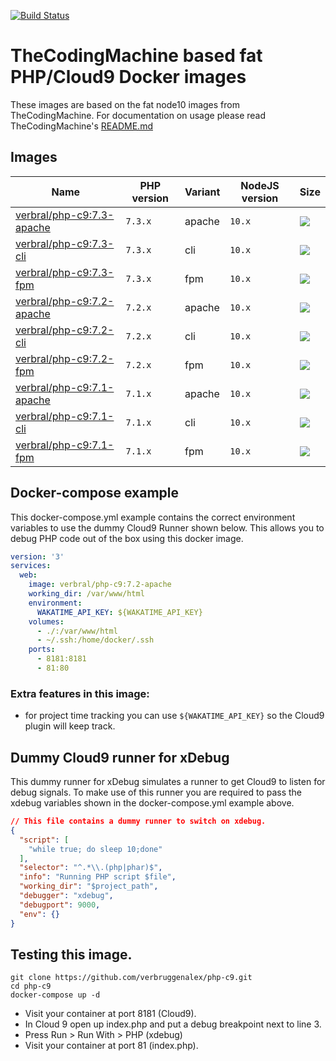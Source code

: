 [![Build Status](https://travis-ci.org/verbruggenalex/php-c9.svg?branch=master)](https://travis-ci.org/verbruggenalex/php-c9)
# TheCodingMachine based fat PHP/Cloud9 Docker images

These images are based on the fat node10 images from TheCodingMachine. For
documentation on usage please read TheCodingMachine's [README.md](https://github.com/thecodingmachine/docker-images-php/blob/v2/README.md#general-purpose-php-images-for-docker)

## Images

| Name                                                                    | PHP version                  |Variant | NodeJS version  | Size 
|-------------------------------------------------------------------------|------------------------------|--------|-----------------|------
| [verbral/php-c9:7.3-apache](https://github.com/verbruggenalex/php-c9/blob/master/Dockerfile.apache)   | `7.3.x` | apache  | `10.x`| [![](https://images.microbadger.com/badges/image/verbral/php-c9:7.3-apache.svg)](https://microbadger.com/images/verbral/php-c9:7.3-apache)
| [verbral/php-c9:7.3-cli](https://github.com/verbruggenalex/php-c9/blob/master/Dockerfile.cli)         | `7.3.x` | cli     | `10.x`| [![](https://images.microbadger.com/badges/image/verbral/php-c9:7.3-cli.svg)](https://microbadger.com/images/verbral/php-c9:7.3-cli)
| [verbral/php-c9:7.3-fpm](https://github.com/verbruggenalex/php-c9/blob/master/Dockerfile.fpm)         | `7.3.x` | fpm     | `10.x`| [![](https://images.microbadger.com/badges/image/verbral/php-c9:7.3-fpm.svg)](https://microbadger.com/images/verbral/php-c9:7.3-fpm)
| [verbral/php-c9:7.2-apache](https://github.com/verbruggenalex/php-c9/blob/master/Dockerfile.apache)   | `7.2.x` | apache  | `10.x`| [![](https://images.microbadger.com/badges/image/verbral/php-c9:7.3-apache.svg)](https://microbadger.com/images/verbral/php-c9:7.3-apache)
| [verbral/php-c9:7.2-cli](https://github.com/verbruggenalex/php-c9/blob/master/Dockerfile.cli)         | `7.2.x` | cli     | `10.x`| [![](https://images.microbadger.com/badges/image/verbral/php-c9:7.3-cli.svg)](https://microbadger.com/images/verbral/php-c9:7.3-cli)
| [verbral/php-c9:7.2-fpm](https://github.com/verbruggenalex/php-c9/blob/master/Dockerfile.fpm)         | `7.2.x` | fpm     | `10.x`| [![](https://images.microbadger.com/badges/image/verbral/php-c9:7.3-fpm.svg)](https://microbadger.com/images/verbral/php-c9:7.3-fpm)
| [verbral/php-c9:7.1-apache](https://github.com/verbruggenalex/php-c9/blob/master/Dockerfile.apache)   | `7.1.x` | apache  | `10.x`| [![](https://images.microbadger.com/badges/image/verbral/php-c9:7.3-apache.svg)](https://microbadger.com/images/verbral/php-c9:7.3-apache)
| [verbral/php-c9:7.1-cli](https://github.com/verbruggenalex/php-c9/blob/master/Dockerfile.cli)         | `7.1.x` | cli     | `10.x`| [![](https://images.microbadger.com/badges/image/verbral/php-c9:7.3-cli.svg)](https://microbadger.com/images/verbral/php-c9:7.3-cli)
| [verbral/php-c9:7.1-fpm](https://github.com/verbruggenalex/php-c9/blob/master/Dockerfile.fpm)         | `7.1.x` | fpm     | `10.x`| [![](https://images.microbadger.com/badges/image/verbral/php-c9:7.3-fpm.svg)](https://microbadger.com/images/verbral/php-c9:7.3-fpm)

## Docker-compose example

This docker-compose.yml example contains the correct environment variables to
use the dummy Cloud9 Runner shown below. This allows you to debug PHP code out
of the box using this docker image.

```yaml
version: '3'
services:
  web:
    image: verbral/php-c9:7.2-apache
    working_dir: /var/www/html
    environment:
      WAKATIME_API_KEY: ${WAKATIME_API_KEY}
    volumes:
      - ./:/var/www/html
      - ~/.ssh:/home/docker/.ssh
    ports:
      - 8181:8181
      - 81:80
```

### Extra features in this image:

- for project time tracking you can use `${WAKATIME_API_KEY}` so the Cloud9
  plugin will keep track.

## Dummy Cloud9 runner for xDebug

This dummy runner for xDebug simulates a runner to get Cloud9 to listen for
debug signals. To make use of this runner you are required to pass the xdebug
variables shown in the docker-compose.yml example above.

```json
// This file contains a dummy runner to switch on xdebug.
{
  "script": [
    "while true; do sleep 10;done"
  ],
  "selector": "^.*\\.(php|phar)$",
  "info": "Running PHP script $file",
  "working_dir": "$project_path",
  "debugger": "xdebug",
  "debugport": 9000,
  "env": {}
}
```

## Testing this image.

```
git clone https://github.com/verbruggenalex/php-c9.git
cd php-c9
docker-compose up -d
```

- Visit your container at port 8181 (Cloud9).
- In Cloud 9 open up index.php and put a debug breakpoint next to line 3.
- Press Run > Run With > PHP (xdebug)
- Visit your container at port 81 (index.php).


